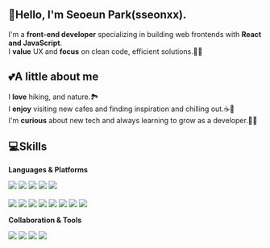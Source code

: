 
## 👋Hello, I'm Seoeun Park(sseonxx).
I'm a **front-end developer** specializing in building web frontends with **React and JavaScript**.<br>
I **value** UX and **focus** on clean code, efficient solutions.🕵️‍♀️<br>

## 💕A little about me
I **love** hiking, and nature.🏞️<br>
I **enjoy** visiting new cafes and finding inspiration and chilling out.☕🥐<br>
I'm **curious** about new tech and always learning to grow as a developer.👩‍💻<br>

## 💻Skills
**Languages & Platforms**

<img src="https://img.shields.io/badge/React-61DAFB?style=flat-square&logo=React&logoColor=black"/>&nbsp;<img src="https://img.shields.io/badge/JavaScript-F7DF1E?style=flat-square&logo=javascript&logoColor=black"/>&nbsp;<img src="https://img.shields.io/badge/typescript-3178C6?style=flat-square&logo=typescript&logoColor=white"/>&nbsp;<img src="https://img.shields.io/badge/Next.js-000000?style=flat-square&logo=nextdotjs&logoColor=white"/>&nbsp;<img src="https://img.shields.io/badge/Node.js-5FA04E?style=flat-square&logo=nodedotjs&logoColor=white"/>
<br><br>
<img src="https://img.shields.io/badge/Java-blue?style=flat-square"/>&nbsp;<img src="https://img.shields.io/badge/React Query-FF4154?style=flat-square&logo=reactquery&logoColor=white"/>
<img src="https://img.shields.io/badge/Spring-6DB33F?style=flat-square&logo=spring&logoColor=white"/>&nbsp;<img src="https://img.shields.io/badge/NestJS-E0234E?style=flat-square&logo=nestjs&logoColor=white"/>
<img src="https://img.shields.io/badge/MySQL-4479A1?style=flat-square&logo=mysql&logoColor=white"/>&nbsp;<img src="https://img.shields.io/badge/PostgreSQL-4169E1?style=flat-square"/>
<img src="https://img.shields.io/badge/Docker-2496ED?style=flat-square&logo=docker&logoColor=white"/>&nbsp;<img src="https://img.shields.io/badge/Apache Tomcat-F8DC75?style=flat-square&logo=apachetomcat&logoColor=black"/>

**Collaboration & Tools**

<img src="https://img.shields.io/badge/Slack-4A154B?style=flat-square&logo=slack&logoColor=white"/>&nbsp;<img src="https://img.shields.io/badge/Bitbucket-0052CC?style=flat-square&logo=slack&logoColor=white"/>&nbsp;<img src="https://img.shields.io/badge/Git-F05032?style=flat-square&logo=git&logoColor=white"/>&nbsp;<img src="https://img.shields.io/badge/Jira-0052CC?style=flat-square&logo=jira&logoColor=white"/>&nbsp;




<!--

https://simpleicons.org/?q=next

**sseonxx/sseonxx** is a ✨ _special_ ✨ repository because its `README.md` (this file) appears on your GitHub profile.

Here are some ideas to get you started:

- 🔭 I’m currently working on ...
- 🌱 I’m currently learning ...
- 👯 I’m looking to collaborate on ...
- 🤔 I’m looking for help with ...
- 💬 Ask me about ...
- 📫 How to reach me: ...
- 😄 Pronouns: ...
- ⚡ Fun fact: ...
-->
